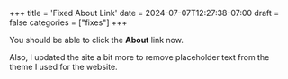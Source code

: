 +++
title = 'Fixed About Link'
date = 2024-07-07T12:27:38-07:00
draft = false
categories = ["fixes"]
+++

You should be able to click the **About** link now.

Also, I updated the site a bit more to remove placeholder text from the theme I used for the website.
